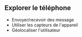 ## Explorer le téléphone

- Envoyer/recevoir des message
- Utiliser les capteurs de l'appareil
- Géolocaliser l'utilisateur